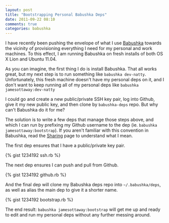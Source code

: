 ```yaml
---
layout: post
title: "Bootstrapping Personal Babushka Deps"
date: 2011-09-22 08:10
comments: true
categories: babushka
---
```


I have recently been pushing the envelope of what I use [Babushka](http://babushka.me/) towards the vicinity of provisioning everything I need for my personal and work machines. To this effect, I am running Babushka on fresh installs of both OS X Lion and Ubuntu 11.04.

As you can imagine, the first thing I do is install Babushka. That all works great, but my next step is to run something like `babushka dev-natty`. Unfortunately, this fresh machine doesn't have my personal deps on it, and I don't want to keep running all of my personal deps like `babushka jamesottaway:dev-natty`

I could go and create a new public/private SSH key pair, log into Github, give it my new public key, and then clone by `babushka-deps` repo. But why can't Babushka do it for me?

The solution is to write a few deps that manage those steps above, and which I can run by prefixing my Github username to the dep (ie. `babushka jamesottaway:bootstrap`). If you aren't familiar with this convention in Babushka, read the [Sharing](http://babushka.me/sharing) page to understand what I mean.

The first dep ensures that I have a public/private key pair.

{% gist 1234192 ssh.rb %}

The next dep ensures I can push and pull from Github.

{% gist 1234192 github.rb %}

And the final dep will clone my Babushka deps repo into `~/.babushka/deps`, as well as alias the main dep to give it a shorter name.

{% gist 1234192 bootstrap.rb %}

The end result: `babushka jamesottaway:bootstrap` will get me up and ready to edit and run my personal deps without any further messing around.